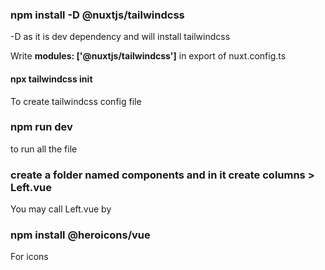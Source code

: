 ### npm install -D @nuxtjs/tailwindcss
-D as it is dev dependency and will install tailwindcss

Write **modules: ['@nuxtjs/tailwindcss']** in export of nuxt.config.ts

#### npx tailwindcss init
To create tailwindcss config file

### npm run dev
to run all the file

### create a folder named components and in it create columns > Left.vue
You may call Left.vue by <ColumnsLeft />

### npm install @heroicons/vue
For icons